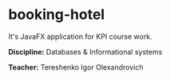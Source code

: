 # booking-hotel
It's JavaFX application for KPI course work.

**Discipline:** Databases &amp; Informational systems 

**Teacher:** Tereshenko Igor Olexandrovich
